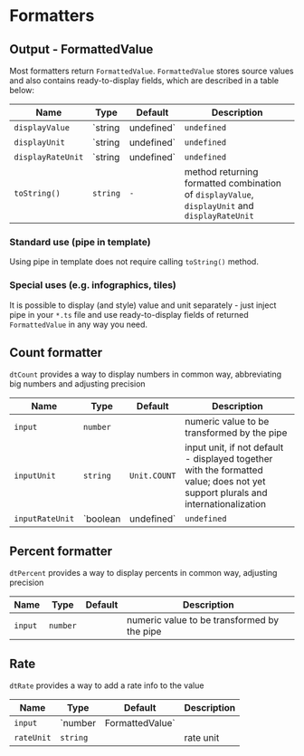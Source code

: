 # Formatters

## Output - FormattedValue

Most formatters return `FormattedValue`.
`FormattedValue` stores source values and also contains ready-to-display fields, which are described in a table below:

| Name | Type | Default | Description |
| --- | --- | --- | --- |
| `displayValue` | `string | undefined` | `undefined` | value to be displayed |
| `displayUnit` | `string | undefined` | `undefined` | unit representation to be displayed |
| `displayRateUnit` | `string | undefined` | `undefined` | rate unit representation to be displayed |
| `toString()` | `string` | `-` | method returning formatted combination of `displayValue`, `displayUnit` and `displayRateUnit`  |

### Standard use (pipe in template)
Using pipe in template does not require calling `toString()` method.

### Special uses (e.g. infographics, tiles)
It is possible to display (and style) value and unit separately - just inject pipe in your `*.ts` file and use ready-to-display fields of returned `FormattedValue` in any way you need.  

## Count formatter

`dtCount` provides a way to display numbers in common way, abbreviating big numbers and adjusting precision

| Name | Type | Default | Description |
| --- | --- | --- | --- |
| `input` | `number` | | numeric value to be transformed by the pipe |
| `inputUnit` | `string` | `Unit.COUNT` | input unit, if not default - displayed together with the formatted value; does not yet support plurals and internationalization |
| `inputRateUnit` | `boolean | undefined` | `undefined` | additional information about possible rate unit; does not cause rate to be displayed, value is used only as a reference in case an additional rate pipe is used |

<docs-source-example example="CountPipeExample"></docs-source-example>


## Percent formatter

`dtPercent` provides a way to display percents in common way, adjusting precision

| Name | Type | Default | Description |
| --- | --- | --- | --- |
| `input` | `number` | | numeric value to be transformed by the pipe |

<docs-source-example example="PercentPipeExample"></docs-source-example>

## Rate 

`dtRate` provides a way to add a rate info to the value

| Name | Type | Default | Description |
| --- | --- | --- | --- |
| `input` | `number | FormattedValue` | | numeric value to be transformed by the pipe |
| `rateUnit` | `string` | | rate unit |

<docs-source-example example="RatePipeExample"></docs-source-example>
